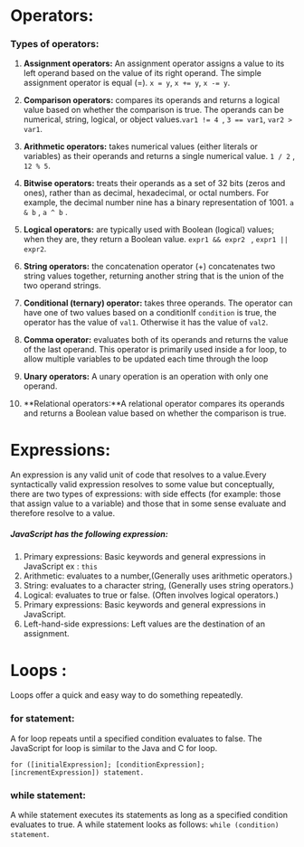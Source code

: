# Operators:
### Types of operators:



1. **Assignment operators:** An assignment operator assigns a value to its left operand based on the value of its right operand. The simple assignment operator is equal (=).
`x = y`, `x += y`, `x -= y`.

2. **Comparison operators:** compares its operands and returns a logical value based on whether the comparison is true. The operands can be numerical, string, logical, or object values.`var1 != 4 `, `3 == var1`, `var2 > var1`.

3. **Arithmetic operators:** takes numerical values (either literals or variables) as their operands and returns a single numerical value. `1 / 2` , `12 % 5`.

4. **Bitwise operators:** treats their operands as a set of 32 bits (zeros and ones), rather than as decimal, hexadecimal, or octal numbers. For example, the decimal number nine has a binary representation of 1001. `a & b` ,
`a ^ b` .

5. **Logical operators:** are typically used with Boolean (logical) values; when they are, they return a Boolean value. `expr1 && expr2 ` , `expr1 || expr2`.
6. **String operators:** the concatenation operator (+) concatenates two string values together, returning another string that is the union of the two operand strings.

7. **Conditional (ternary) operator:** takes three operands. The operator can have one of two values based on a conditionIf `condition` is true, the operator has the value of `val1`. Otherwise it has the value of `val2`.

8. **Comma operator:** evaluates both of its operands and returns the value of the last operand. This operator is primarily used inside a for loop, to allow multiple variables to be updated each time through the loop
9. **Unary operators:** A unary operation is an operation with only one operand.
10. **Relational operators:**A relational operator compares its operands and returns a Boolean value based on whether the comparison is true.
# Expressions:
An expression is any valid unit of code that resolves to a value.Every syntactically valid expression resolves to some value but conceptually, there are two types of expressions: with side effects (for example: those that assign value to a variable) and those that in some sense evaluate and therefore resolve to a value.
##### JavaScript has the following expression:
1. Primary expressions: Basic keywords and general expressions in JavaScript ex : `this` 
2. Arithmetic: evaluates to a number,(Generally uses arithmetic operators.)
3. String: evaluates to a character string,  (Generally uses string operators.)
4. Logical: evaluates to true or false. (Often involves logical operators.)
5. Primary expressions: Basic keywords and general expressions in JavaScript.
6. Left-hand-side expressions: Left values are the destination of an assignment.

# Loops : 
Loops offer a quick and easy way to do something repeatedly.

### for statement: 
A for loop repeats until a specified condition evaluates to false. The JavaScript for loop is similar to the Java and C for loop.

`for ([initialExpression]; [conditionExpression]; [incrementExpression])
  statement.`


  ### while statement:
  A while statement executes its statements as long as a specified condition evaluates to true. A while statement looks as follows:
  `while (condition)
  statement`.

